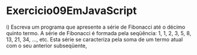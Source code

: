 # Exercicio09EmJavaScript
i)     Escreva  um  programa  que  apresente  a  série  de  Fibonacci  até  o  décimo  quinto  termo.  A  série  de Fibonacci  é  formada  pela  seqüência:  1,  1,  2,  3,  5, 8,  13,  21,  34,  ...,  etc.  Esta  série  se  caracteriza pela  soma  de  um  termo  atual  com  o  seu  anterior  subseqüente,
